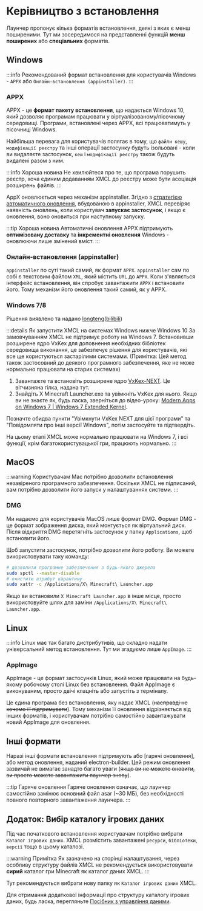 # Керівництво з встановлення

Лаунчер пропонує кілька форматів встановлення, деякі з яких є менш поширеними. Тут ми зосередимося на представленні функцій **менш поширених** або **спеціальних** форматів.

## Windows

:::info
Рекомендований формат встановлення для користувачів Windows - `APPX` або `Онлайн-встановлення (appinstaller)`.
:::

### APPX

APPX - це **формат пакету встановлення**, що надається Windows 10, який дозволяє програмам працювати у віртуалізованому/пісочному середовищі. Програми, встановлені через APPX, всі працюватимуть у пісочниці Windows.

Найбільша перевага для користувачів полягає в тому, що `файли кешу`, `модифікації реєстру` та інші операції застосунку будуть ізольовані - коли ви видаляєте застосунок, `кеш` і `модифікації реєстру` також будуть видалені разом з ним.

:::info Хороша новина
Не хвилюйтеся про те, що програма порушить реєстр, хоча єдиним додаванням XMCL до реєстру може бути асоціація розширень файлів.
:::

AppX оновлюється через механізм appinstaller. Згідно з [стратегією автоматичного оновлення](https://learn.microsoft.com/en-us/windows/msix/app-installer/auto-update-and-repair--overview#automatic-updates), вбудованою в appinstaller, XMCL перевіряє наявність оновлень, коли користувач **запускає застосунок**, і якщо є оновлення, воно оновиться при наступному запуску.

:::tip Хороша новина
Автоматичні оновлення APPX підтримують **оптимізовану доставку** та **інкрементні оновлення** Windows - оновлюючи лише змінений вміст.
:::

### Онлайн-встановлення (appinstaller)

`appinstaller` по суті такий самий, як формат `APPX`. `appinstaller` сам по собі є текстовим файлом `XML`, який містить `URL` до `APPX`. Коли з'являється інтерфейс встановлення, він спробує завантажити `APPX` і встановити його. Тому механізм його оновлення такий самий, як у APPX.

### Windows 7/8

Рішення виявлено та надано [longteng](https://github.com/longteng-H)([bilibili](https://space.bilibili.com/1030667057))

:::details Як запустити XMCL на системах Windows нижче Windows 10
За замовчуванням XMCL не підтримує роботу на Windows 7. Встановивши розширене ядро VxKex для доповнення необхідних бібліотек середовища виконання, це забезпечує рішення для користувачів, які все ще користуються застарілими системами. (Примітка: Цей метод також застосовний до деякого програмного забезпечення, яке не може нормально працювати на старих системах)

1. Завантажте та встановіть розширене ядро [VxKex-NEXT](https://github.com/YuZhouRen86/VxKex-NEXT). Це вітчизняна гілка, надана тут.
2. Знайдіть X Minecraft Launcher.exe та увімкніть VxKex для нього. Якщо ви не знаєте як, будь ласка, зверніться до відео-уроку: [Modern Apps on Windows 7 | Windows 7 Extended Kernel](https://www.youtube.com/watch?v=zl7AsxtoPV8).

Позначте обидва пункти "Увімкнути VxKex NEXT для цієї програми" та "Повідомляти про інші версії Windows", потім застосуйте та підтвердіть.

На цьому етапі XMCL може нормально працювати на Windows 7, і всі функції, крім багатокористувацької гри, працюють нормально.
:::

## MacOS

:::warning
Користувачам Mac потрібно дозволити встановлення незавіреного програмного забезпечення.
Оскільки XMCL не підписаний, вам потрібно дозволити його запуск у налаштуваннях системи.
:::

### DMG

Ми надаємо для користувачів MacOS лише формат DMG. Формат DMG - це формат зображення диска, який монтується як віртуальний диск. Після відкриття DMG перетягніть застосунок у папку `Applications`, щоб встановити його.

Щоб запустити застосунок, потрібно дозволити його роботу. Ви можете використовувати таку команду:

```sh
# дозволити програмне забезпечення з будь-якого джерела
sudo spctl --master-disable
# очистити атрибут карантину
sudo xattr -c /Applications/X\ Minecraft\ Launcher.app
```

Якщо ви встановили `X Minecraft Launcher.app` в інше місце, просто використовуйте шлях для заміни `/Applications/X\ Minecraft\ Launcher.app`.

## Linux

:::info
Linux має так багато дистрибутивів, що складно надати універсальний метод встановлення. Тут ми згадуємо лише `AppImage`.
:::

### AppImage

AppImage - це формат застосунків Linux, який може працювати на будь-якому робочому столі Linux без встановлення. Файл AppImage є виконуваним, просто двічі клацніть або запустіть з терміналу.

Це єдина програма без встановлення, яку надає XMCL (~~насправді не хочемо її підтримувати~~). Тому механізм її оновлення відрізняється від інших форматів, і користувачам потрібно самостійно завантажувати новий AppImage для оновлення.

## Інші формати

Наразі інші формати встановлення підтримують або [гарячі оновлення], або метод оновлення, наданий electron-builder. Цей режим оновлення зазвичай не вимагає занадто багато уваги (~~якщо ви не можете оновити, ви просто можете завантажити лаунчер знову~~).

:::tip Гаряче оновлення
Гаряче оновлення означає, що лаунчер самостійно замінює основний файл asar (~30 МБ), без необхідності повного повторного завантаження лаунчера.
:::

## Додаток: Вибір каталогу ігрових даних

Під час початкового встановлення користувачам потрібно вибрати `Каталог ігрових даних`. XMCL розмістить завантажені `ресурси`, `бібліотеки`, `версії` тощо в цьому каталозі.

:::warning Примітка
Як зазначено на сторінці налаштування, через особливу структуру файлів XMCL не рекомендується використовувати **сирий** каталог гри Minecraft як каталог даних XMCL.
:::

Тут рекомендується вибрати нову папку як `Каталог ігрових даних` XMCL.

Для отримання додаткової інформації про структуру каталогу ігрових даних, будь ласка, перегляньте [Посібник з управління даними](/en/guide/manage.md#minecraft-related-data).
